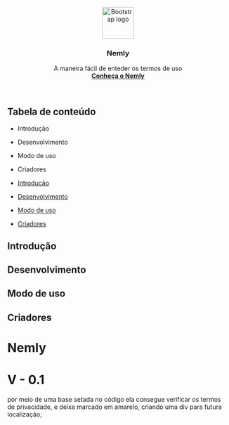 <p align="center">
  <a href="https://wwww.idwall.co/">
    <img src="https://idwall.co/img/favicon/ms-icon-144x144.png" alt="Bootstrap logo" width=72 height=72>
  </a>

  <h3 align="center">Nemly</h3>

  <p align="center">
    A maneira fácil de enteder os termos de uso
    <br>
    <a href="https://www.idwall.co"><strong>Conheça o Nemly</strong></a>
    <br>
  </p>
</p>

<br>


## Tabela de conteúdo

 - Introdução
 - Desenvolvimento
 - Modo de uso
 - Criadores
 
- [Introdução](#introducao)
- [Desenvolvimento](#desenvolvimento)
- [Modo de uso](#modo_de_uso)
- [Criadores](#criadores)

## Introdução



## Desenvolvimento

## Modo de uso

## Criadores

# Nemly
# V - 0.1
por meio de uma base setada no código ela consegue verificar os termos de privacidade,
e deixa marcado em amarelo, criando uma div para futura localização;
